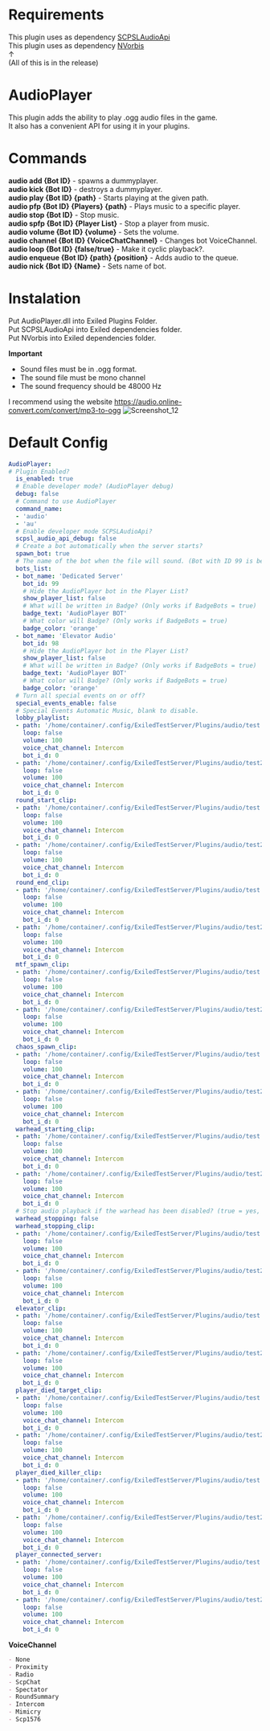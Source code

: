 
# Requirements
This plugin uses as dependency [SCPSLAudioApi](https://github.com/CedModV2/SCPSLAudioApi)<br>
This plugin uses as dependency [NVorbis](https://github.com/NVorbis/NVorbis)<br>
↑<br>
(All of this is in the release)

# AudioPlayer
This plugin adds the ability to play .ogg audio files in the game.<br>
It also has a convenient API for using it in your plugins.

# Commands

**audio add {Bot ID}** - spawns a dummyplayer.<br>
**audio kick {Bot ID}** - destroys a dummyplayer.<br>
**audio play {Bot ID} {path}** - Starts playing at the given path.<br>
**audio pfp {Bot ID} {Players} {path}** - Plays music to a specific player.<br>
**audio stop {Bot ID}** - Stop music.<br>
**audio spfp {Bot ID} {Player List}** - Stop a player from music.<br>
**audio volume {Bot ID} {volume}** - Sets the volume.<br>
**audio channel {Bot ID} {VoiceChatChannel}** - Changes bot VoiceChannel.<br>
**audio loop {Bot ID} {false/true}** - Make it cyclic playback?.<br>
**audio enqueue {Bot ID} {path} {position}** - Adds audio to the queue.<br>
**audio nick {Bot ID} {Name}** - Sets name of bot.<br>

# Instalation
Put AudioPlayer.dll into Exiled Plugins Folder.<br>
Put SCPSLAudioApi into Exiled dependencies folder.<br>
Put NVorbis into Exiled dependencies folder.

**Important**
* Sound files must be in .ogg format.
* The sound file must be mono channel
* The sound frequency should be 48000 Hz

 I recommend using the website https://audio.online-convert.com/convert/mp3-to-ogg
![Screenshot_12](https://user-images.githubusercontent.com/72207886/228310162-4188d665-0a3b-40e1-8e9a-e32cfde1ea22.png)
# Default Config
```yml
AudioPlayer:
# Plugin Enabled?
  is_enabled: true
  # Enable developer mode? (AudioPlayer debug)
  debug: false
  # Command to use AudioPlayer
  command_name:
  - 'audio'
  - 'au'
  # Enable developer mode SCPSLAudioApi?
  scpsl_audio_api_debug: false
  # Create a bot automatically when the server starts?
  spawn_bot: true
  # The name of the bot when the file will sound. (Bot with ID 99 is better not to touch, he is responsible for commands on the server)
  bots_list:
  - bot_name: 'Dedicated Server'
    bot_id: 99
    # Hide the AudioPlayer bot in the Player List?
    show_player_list: false
    # What will be written in Badge? (Only works if BadgeBots = true) | Set null to turn off
    badge_text: 'AudioPlayer BOT'
    # What color will Badge? (Only works if BadgeBots = true)
    badge_color: 'orange'
  - bot_name: 'Elevator Audio'
    bot_id: 98
    # Hide the AudioPlayer bot in the Player List?
    show_player_list: false
    # What will be written in Badge? (Only works if BadgeBots = true) | Set null to turn off
    badge_text: 'AudioPlayer BOT'
    # What color will Badge? (Only works if BadgeBots = true)
    badge_color: 'orange'
  # Turn all special events on or off?
  special_events_enable: false
  # Special Events Automatic Music, blank to disable.
  lobby_playlist:
  - path: '/home/container/.config/ExiledTestServer/Plugins/audio/test.ogg'
    loop: false
    volume: 100
    voice_chat_channel: Intercom
    bot_i_d: 0
  - path: '/home/container/.config/ExiledTestServer/Plugins/audio/test2.ogg'
    loop: false
    volume: 100
    voice_chat_channel: Intercom
    bot_i_d: 0
  round_start_clip:
  - path: '/home/container/.config/ExiledTestServer/Plugins/audio/test.ogg'
    loop: false
    volume: 100
    voice_chat_channel: Intercom
    bot_i_d: 0
  - path: '/home/container/.config/ExiledTestServer/Plugins/audio/test2.ogg'
    loop: false
    volume: 100
    voice_chat_channel: Intercom
    bot_i_d: 0
  round_end_clip:
  - path: '/home/container/.config/ExiledTestServer/Plugins/audio/test.ogg'
    loop: false
    volume: 100
    voice_chat_channel: Intercom
    bot_i_d: 0
  - path: '/home/container/.config/ExiledTestServer/Plugins/audio/test2.ogg'
    loop: false
    volume: 100
    voice_chat_channel: Intercom
    bot_i_d: 0
  mtf_spawn_clip:
  - path: '/home/container/.config/ExiledTestServer/Plugins/audio/test.ogg'
    loop: false
    volume: 100
    voice_chat_channel: Intercom
    bot_i_d: 0
  - path: '/home/container/.config/ExiledTestServer/Plugins/audio/test2.ogg'
    loop: false
    volume: 100
    voice_chat_channel: Intercom
    bot_i_d: 0
  chaos_spawn_clip:
  - path: '/home/container/.config/ExiledTestServer/Plugins/audio/test.ogg'
    loop: false
    volume: 100
    voice_chat_channel: Intercom
    bot_i_d: 0
  - path: '/home/container/.config/ExiledTestServer/Plugins/audio/test2.ogg'
    loop: false
    volume: 100
    voice_chat_channel: Intercom
    bot_i_d: 0
  warhead_starting_clip:
  - path: '/home/container/.config/ExiledTestServer/Plugins/audio/test.ogg'
    loop: false
    volume: 100
    voice_chat_channel: Intercom
    bot_i_d: 0
  - path: '/home/container/.config/ExiledTestServer/Plugins/audio/test2.ogg'
    loop: false
    volume: 100
    voice_chat_channel: Intercom
    bot_i_d: 0
  # Stop audio playback if the warhead has been disabled? (true = yes, false = no)
  warhead_stopping: false
  warhead_stopping_clip:
  - path: '/home/container/.config/ExiledTestServer/Plugins/audio/test.ogg'
    loop: false
    volume: 100
    voice_chat_channel: Intercom
    bot_i_d: 0
  - path: '/home/container/.config/ExiledTestServer/Plugins/audio/test2.ogg'
    loop: false
    volume: 100
    voice_chat_channel: Intercom
    bot_i_d: 0
  elevator_clip:
  - path: '/home/container/.config/ExiledTestServer/Plugins/audio/test.ogg'
    loop: false
    volume: 100
    voice_chat_channel: Intercom
    bot_i_d: 0
  - path: '/home/container/.config/ExiledTestServer/Plugins/audio/test2.ogg'
    loop: false
    volume: 100
    voice_chat_channel: Intercom
    bot_i_d: 0
  player_died_target_clip:
  - path: '/home/container/.config/ExiledTestServer/Plugins/audio/test.ogg'
    loop: false
    volume: 100
    voice_chat_channel: Intercom
    bot_i_d: 0
  - path: '/home/container/.config/ExiledTestServer/Plugins/audio/test2.ogg'
    loop: false
    volume: 100
    voice_chat_channel: Intercom
    bot_i_d: 0
  player_died_killer_clip:
  - path: '/home/container/.config/ExiledTestServer/Plugins/audio/test.ogg'
    loop: false
    volume: 100
    voice_chat_channel: Intercom
    bot_i_d: 0
  - path: '/home/container/.config/ExiledTestServer/Plugins/audio/test2.ogg'
    loop: false
    volume: 100
    voice_chat_channel: Intercom
    bot_i_d: 0
  player_connected_server:
  - path: '/home/container/.config/ExiledTestServer/Plugins/audio/test.ogg'
    loop: false
    volume: 100
    voice_chat_channel: Intercom
    bot_i_d: 0
  - path: '/home/container/.config/ExiledTestServer/Plugins/audio/test2.ogg'
    loop: false
    volume: 100
    voice_chat_channel: Intercom
    bot_i_d: 0
```
**VoiceChannel**

```md
- None
- Proximity
- Radio
- ScpChat
- Spectator
- RoundSummary
- Intercom
- Mimicry
- Scp1576
```
